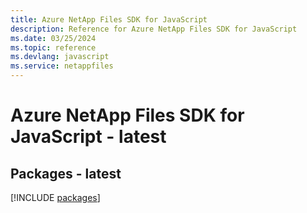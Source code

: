 ```yaml
---
title: Azure NetApp Files SDK for JavaScript
description: Reference for Azure NetApp Files SDK for JavaScript
ms.date: 03/25/2024
ms.topic: reference
ms.devlang: javascript
ms.service: netappfiles
---
```

# Azure NetApp Files SDK for JavaScript - latest
## Packages - latest
[!INCLUDE [packages](netapp-files-index.md)]